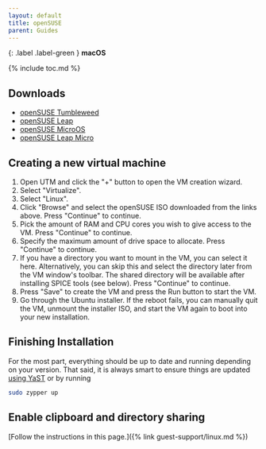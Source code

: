 ```yaml
---
layout: default
title: openSUSE
parent: Guides
---
```

{: .label .label-green }
**macOS**

{% include toc.md %}

## Downloads

* [openSUSE Tumbleweed](https://get.opensuse.org/tumbleweed/)
* [openSUSE Leap](https://get.opensuse.org/leap)
* [openSUSE MicroOS](https://get.opensuse.org/microos/#download)
* [openSUSE Leap Micro](https://get.opensuse.org/leapmicro)


## Creating a new virtual machine

1. Open UTM and click the "+" button to open the VM creation wizard.
2. Select "Virtualize".
3. Select "Linux".
4. Click "Browse" and select the openSUSE ISO downloaded from the links above. Press "Continue" to continue.
5. Pick the amount of RAM and CPU cores you wish to give access to the VM. Press "Continue" to continue.
6. Specify the maximum amount of drive space to allocate. Press "Continue" to continue.
6. If you have a directory you want to mount in the VM, you can select it here. Alternatively, you can skip this and select the directory later from the VM window's toolbar. The shared directory will be available after installing SPICE tools (see below). Press "Continue" to continue.
8. Press "Save" to create the VM and press the Run button to start the VM.
9. Go through the Ubuntu installer. If the reboot fails, you can manually quit the VM, unmount the installer ISO, and start the VM again to boot into your new installation.

## Finishing Installation

For the most part, everything should be up to date and running depending on your version. That said, it is always smart to ensure things are updated [using YaST](https://en.opensuse.org/YaST_Online_Update) or by running

```sh
sudo zypper up
```

## Enable clipboard and directory sharing

[Follow the instructions in this page.]({% link guest-support/linux.md %})

